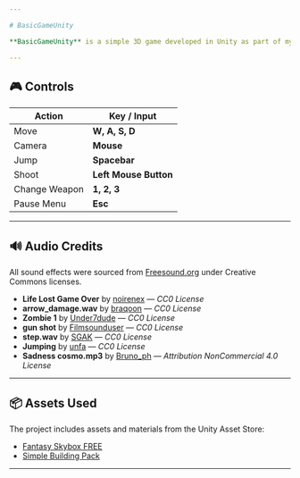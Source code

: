 ```yaml
---

# BasicGameUnity

**BasicGameUnity** is a simple 3D game developed in Unity as part of my Master's program in *Virtual and Augmented Reality*.

---
```


## 🎮 Controls

| Action        | Key / Input           |
| ------------- | --------------------- |
| Move          | **W, A, S, D**        |
| Camera        | **Mouse**             |
| Jump          | **Spacebar**          |
| Shoot         | **Left Mouse Button** |
| Change Weapon | **1, 2, 3**           |
| Pause Menu    | **Esc**               |

---

## 🔊 Audio Credits

All sound effects were sourced from [Freesound.org](https://freesound.org) under Creative Commons licenses.

* **Life Lost Game Over** by [noirenex](https://freesound.org/s/159408/) — *CC0 License*
* **arrow_damage.wav** by [braqoon](https://freesound.org/s/161098/) — *CC0 License*
* **Zombie 1** by [Under7dude](https://freesound.org/s/163440/) — *CC0 License*
* **gun shot** by [Filmsounduser](https://freesound.org/s/804825/) — *CC0 License*
* **step.wav** by [SGAK](https://freesound.org/s/467784/) — *CC0 License*
* **Jumping** by [unfa](https://freesound.org/s/193438/) — *CC0 License*
* **Sadness cosmo.mp3** by [Bruno_ph](https://freesound.org/s/109409/) — *Attribution NonCommercial 4.0 License*

---

## 📦 Assets Used

The project includes assets and materials from the Unity Asset Store:

* [Fantasy Skybox FREE](https://assetstore.unity.com/packages/2d/textures-materials/sky/fantasy-skybox-free-18353)
* [Simple Building Pack](https://assetstore.unity.com/packages/3d/environments/urban/simple-building-pack-293931)

---
